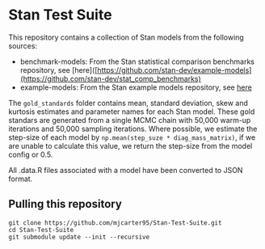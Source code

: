 # Stan Test Suite
This repository contains a collection of Stan models from the following sources:
* benchmark-models: From the Stan statistical comparison benchmarks repository, see [here]([https://github.com/stan-dev/example-models](https://github.com/stan-dev/stat_comp_benchmarks)
* example-models: From the Stan example models repository, see [here](https://github.com/stan-dev/example-models)


The `gold_standards` folder contains mean, standard deviation, skew and kurtosis estimates and parameter names for each Stan model. These gold standars are generated from a single MCMC chain with 50,000 warm-up iterations and 50,000 sampling iterations. Where possible, we estimate the step-size of each model by `np.mean(step_suze * diag_mass_matrix)`, if we are unable to calculate this value, we return the step-size from the model config or 0.5. 

All .data.R files associated with a model have been converted to JSON format.

## Pulling this repository

```
git clone https://github.com/mjcarter95/Stan-Test-Suite.git
cd Stan-Test-Suite
git submodule update --init --recursive
```
